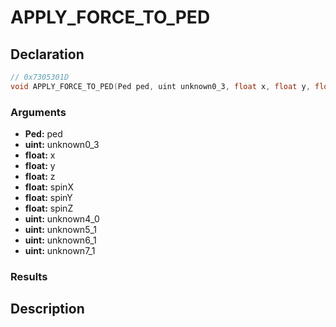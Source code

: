 # APPLY_FORCE_TO_PED

## Declaration
```cpp
// 0x7305301D
void APPLY_FORCE_TO_PED(Ped ped, uint unknown0_3, float x, float y, float z, float spinX, float spinY, float spinZ, uint unknown4_0, uint unknown5_1, uint unknown6_1, uint unknown7_1);
```

### Arguments
- **Ped:** ped
- **uint:** unknown0_3
- **float:** x
- **float:** y
- **float:** z
- **float:** spinX
- **float:** spinY
- **float:** spinZ
- **uint:** unknown4_0
- **uint:** unknown5_1
- **uint:** unknown6_1
- **uint:** unknown7_1

### Results

## Description
